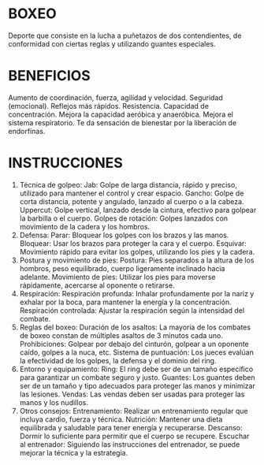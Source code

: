 # BOXEO
Deporte que consiste en la lucha a puñetazos de dos contendientes, de conformidad con ciertas reglas y utilizando guantes especiales.
# BENEFICIOS 
Aumento de coordinación, fuerza, agilidad y velocidad.
Seguridad (emocional).
Reflejos más rápidos.
Resistencia.
Capacidad de concentración.
Mejora la capacidad aeróbica y anaeróbica.
Mejora el sistema respiratorio.
Te da sensación de bienestar por la liberación de endorfinas.
# INSTRUCCIONES
1. Técnica de golpeo:
Jab:
Golpe de larga distancia, rápido y preciso, utilizado para mantener el control y crear espacio.
Gancho:
Golpe de corta distancia, potente y angulado, lanzado al cuerpo o a la cabeza.
Uppercut:
Golpe vertical, lanzado desde la cintura, efectivo para golpear la barbilla o el cuerpo.
Golpes de rotación:
Golpes lanzados con movimiento de la cadera y los hombros. 
2. Defensa:
Parar: Bloquear los golpes con los brazos y las manos.
Bloquear: Usar los brazos para proteger la cara y el cuerpo.
Esquivar: Movimiento rápido para evitar los golpes, utilizando los pies y la cadera. 
3. Postura y movimiento de pies:
Postura:
Pies separados a la altura de los hombros, peso equilibrado, cuerpo ligeramente inclinado hacia adelante.
Movimiento de pies:
Utilizar los pies para moverse rápidamente, acercarse al oponente o retirarse. 
4. Respiración:
Respiración profunda: Inhalar profundamente por la nariz y exhalar por la boca, para mantener la energía y la concentración.
Respiración controlada: Ajustar la respiración según la intensidad del combate. 
5. Reglas del boxeo:
Duración de los asaltos:
La mayoría de los combates de boxeo constan de múltiples asaltos de 3 minutos cada uno. 
Prohibiciones:
Golpear por debajo del cinturón, golpear a un oponente caído, golpes a la nuca, etc. 
Sistema de puntuación:
Los jueces evalúan la efectividad de los golpes, la defensa y el dominio del ring. 
6. Entorno y equipamiento:
Ring: El ring debe ser de un tamaño específico para garantizar un combate seguro y justo. 
Guantes: Los guantes deben ser de un tamaño y tipo adecuados para proteger las manos y minimizar las lesiones. 
Vendas: Las vendas deben ser usadas para proteger las manos y los nudillos. 
7. Otros consejos:
Entrenamiento: Realizar un entrenamiento regular que incluya cardio, fuerza y técnica.
Nutrición: Mantener una dieta equilibrada y saludable para tener energía y recuperarse.
Descanso: Dormir lo suficiente para permitir que el cuerpo se recupere.
Escuchar al entrenador: Siguiendo las instrucciones del entrenador, se puede mejorar la técnica y la estrategia. 
